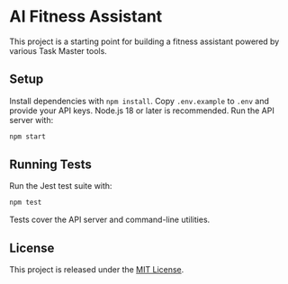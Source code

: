 # AI Fitness Assistant

This project is a starting point for building a fitness assistant powered by various Task Master tools.

## Setup

Install dependencies with `npm install`.
Copy `.env.example` to `.env` and provide your API keys. Node.js 18 or later is recommended.
Run the API server with:

```bash
npm start
```

## Running Tests

Run the Jest test suite with:

```bash
npm test
```

Tests cover the API server and command-line utilities.


## License

This project is released under the [MIT License](LICENSE).


